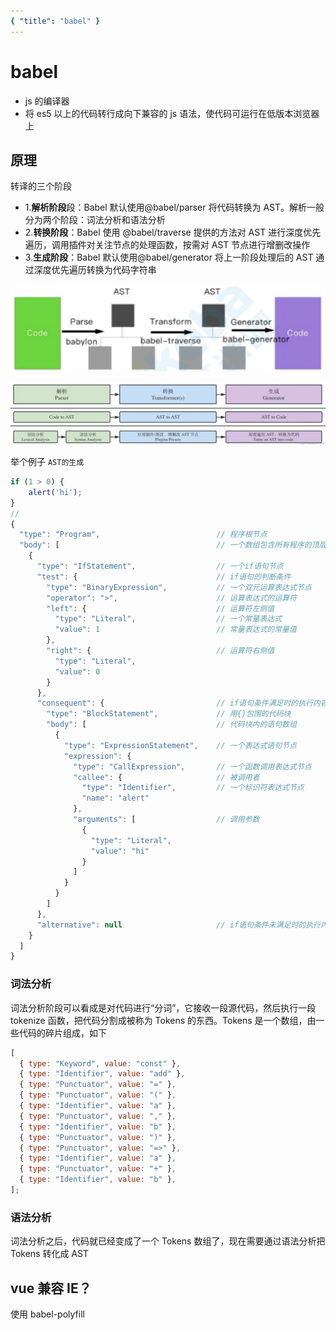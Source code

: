```yaml
---
{ "title": "babel" }
---
```


# babel

- js 的编译器
- 将 es5 以上的代码转行成向下兼容的 js 语法，使代码可运行在低版本浏览器上

## 原理

转译的三个阶段

- 1.**解析阶段**段：Babel 默认使用@babel/parser 将代码转换为 AST。解析一般分为两个阶段：词法分析和语法分析
- 2.**转换阶段**：Babel 使用 @babel/traverse 提供的方法对 AST 进行深度优先遍历，调用插件对关注节点的处理函数，按需对 AST 节点进行增删改操作
- 3.**生成阶段**：Babel 默认使用@babel/generator 将上一阶段处理后的 AST 通过深度优先遍历转换为代码字符串

![](/webpack/babel原理图解.png)

![](/webpack/babel转译步骤.png)

举个例子
`AST的生成`

```js
if (1 > 0) {
    alert('hi');
}
//
{
  "type": "Program",                          // 程序根节点
  "body": [                                   // 一个数组包含所有程序的顶层语句
    {
      "type": "IfStatement",                  // 一个if语句节点
      "test": {                               // if语句的判断条件
        "type": "BinaryExpression",           // 一个双元运算表达式节点
        "operator": ">",                      // 运算表达式的运算符
        "left": {                             // 运算符左侧值
          "type": "Literal",                  // 一个常量表达式
          "value": 1                          // 常量表达式的常量值
        },
        "right": {                            // 运算符右侧值
          "type": "Literal",
          "value": 0
        }
      },
      "consequent": {                         // if语句条件满足时的执行内容
        "type": "BlockStatement",             // 用{}包围的代码块
        "body": [                             // 代码块内的语句数组
          {
            "type": "ExpressionStatement",    // 一个表达式语句节点
            "expression": {
              "type": "CallExpression",       // 一个函数调用表达式节点
              "callee": {                     // 被调用者
                "type": "Identifier",         // 一个标识符表达式节点
                "name": "alert"
              },
              "arguments": [                  // 调用参数
                {
                  "type": "Literal",
                  "value": "hi"
                }
              ]
            }
          }
        ]
      },
      "alternative": null                     // if语句条件未满足时的执行内容
    }
  ]
}
```

### 词法分析

词法分析阶段可以看成是对代码进行“分词”，它接收一段源代码，然后执行一段 tokenize 函数，把代码分割成被称为 Tokens 的东西。Tokens 是一个数组，由一些代码的碎片组成，如下

```js
[
  { type: "Keyword", value: "const" },
  { type: "Identifier", value: "add" },
  { type: "Punctuator", value: "=" },
  { type: "Punctuator", value: "(" },
  { type: "Identifier", value: "a" },
  { type: "Punctuator", value: "," },
  { type: "Identifier", value: "b" },
  { type: "Punctuator", value: ")" },
  { type: "Punctuator", value: "=>" },
  { type: "Identifier", value: "a" },
  { type: "Punctuator", value: "+" },
  { type: "Identifier", value: "b" },
];
```

### 语法分析

词法分析之后，代码就已经变成了一个 Tokens 数组了，现在需要通过语法分析把 Tokens 转化成 AST

## vue 兼容 IE？

使用 babel-polyfill

